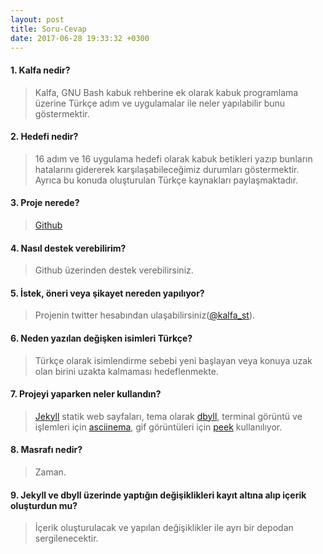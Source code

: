 ```yaml
---
layout: post
title: Soru-Cevap
date: 2017-06-28 19:33:32 +0300
---
```

#### 1. Kalfa nedir?
>Kalfa, GNU Bash kabuk rehberine ek olarak kabuk programlama üzerine Türkçe adım ve uygulamalar ile neler yapılabilir bunu göstermektir.

#### 2. Hedefi nedir?
>16 adım ve 16 uygulama hedefi olarak kabuk betikleri yazıp bunların hatalarını gidererek karşılaşabileceğimiz durumları göstermektir. Ayrıca bu konuda oluşturulan Türkçe kaynakları paylaşmaktadır.

#### 3. Proje nerede?
>[Github](https://github.com/burakcl/kalfa)

#### 4. Nasıl destek verebilirim?
>Github üzerinden destek verebilirsiniz.

#### 5. İstek, öneri veya şikayet nereden yapılıyor?
>Projenin twitter hesabından ulaşabilirsiniz([@kalfa_st](https://twitter.com/kalfa_st)).

#### 6. Neden yazılan değişken isimleri Türkçe?
>Türkçe olarak isimlendirme sebebi yeni başlayan veya konuya uzak olan birini uzakta kalmaması hedeflenmekte.

#### 7. Projeyi yaparken neler kullandın?
> [Jekyll](http://jekyllrb.com/) statik web sayfaları, tema olarak [dbyll](https://github.com/dbtek/dbyll), terminal görüntü ve işlemleri için [asciinema](https://asciinema.org/), gif görüntüleri için [peek](https://github.com/phw/peek) kullanılıyor.

#### 8. Masrafı nedir?
> Zaman.

#### 9. Jekyll ve dbyll üzerinde yaptığın değişiklikleri kayıt altına alıp içerik oluşturdun mu?
> İçerik oluşturulacak ve yapılan değişiklikler ile ayrı bir depodan sergilenecektir.
